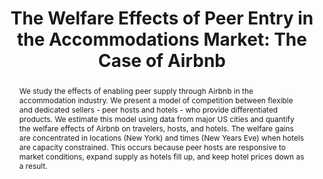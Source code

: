 ---
layout:
title: "The Welfare Effects of Peer Entry in the Accommodations Market: The Case of Airbnb"
category: research
abstract: We study the effects of enabling peer supply through Airbnb in the accommodation industry. We present a model of competition between flexible and dedicated sellers - peer hosts and hotels - who provide differentiated products. We estimate this model using data from major US cities and quantify the welfare effects of Airbnb on travelers, hosts, and hotels. The welfare gains are concentrated in locations (New York) and times (New Years Eve) when hotels are capacity constrained. This occurs because peer hosts are responsive to market conditions, expand supply as hotels fill up, and keep hotel prices down as a result.
link: "/assets/market-structure-dec.pdf"
order: 3
published: 0
journal:
coauthors: (with <a href = "https://sites.google.com/site/chiarafarronato/"> Chiara Farronato</a>)
js: "toggleMe('market'); return false;"
js_abbrev: 'market'
bibjs: "toggleMe('market'); return false;"
bib_abbrev: 'market_bib'
---